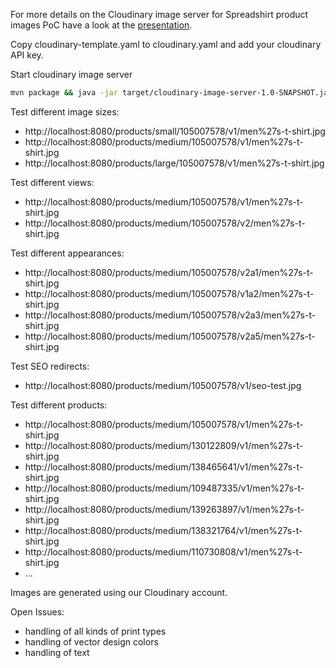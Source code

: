 For more details on the Cloudinary image server for Spreadshirt product images PoC have a look at the [presentation](rendering_spreadshirt_product_images_using_cloudinary.pptx).

Copy cloudinary-template.yaml to cloudinary.yaml and add your cloudinary API key.

Start cloudinary image server

```bash
mvn package && java -jar target/cloudinary-image-server-1.0-SNAPSHOT.jar --spring.config.location=cloudinary.yaml
```

Test different image sizes:

* http://localhost:8080/products/small/105007578/v1/men%27s-t-shirt.jpg
* http://localhost:8080/products/medium/105007578/v1/men%27s-t-shirt.jpg
* http://localhost:8080/products/large/105007578/v1/men%27s-t-shirt.jpg

Test different views:

* http://localhost:8080/products/medium/105007578/v1/men%27s-t-shirt.jpg
* http://localhost:8080/products/medium/105007578/v2/men%27s-t-shirt.jpg

Test different appearances:

* http://localhost:8080/products/medium/105007578/v2a1/men%27s-t-shirt.jpg
* http://localhost:8080/products/medium/105007578/v1a2/men%27s-t-shirt.jpg
* http://localhost:8080/products/medium/105007578/v2a3/men%27s-t-shirt.jpg
* http://localhost:8080/products/medium/105007578/v2a5/men%27s-t-shirt.jpg

Test SEO redirects:

* http://localhost:8080/products/medium/105007578/v1/seo-test.jpg

Test different products:

* http://localhost:8080/products/medium/105007578/v1/men%27s-t-shirt.jpg
* http://localhost:8080/products/medium/130122809/v1/men%27s-t-shirt.jpg
* http://localhost:8080/products/medium/138465641/v1/men%27s-t-shirt.jpg
* http://localhost:8080/products/medium/109487335/v1/men%27s-t-shirt.jpg
* http://localhost:8080/products/medium/139263897/v1/men%27s-t-shirt.jpg
* http://localhost:8080/products/medium/138321764/v1/men%27s-t-shirt.jpg
* http://localhost:8080/products/medium/110730808/v1/men%27s-t-shirt.jpg
* ...

Images are generated using our Cloudinary account.

Open Issues:
 
* handling of all kinds of print types
* handling of vector design colors
* handling of text
